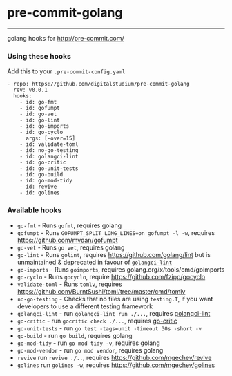 # pre-commit-golang

---

golang hooks for http://pre-commit.com/

### Using these hooks

Add this to your `.pre-commit-config.yaml`

    - repo: https://github.com/digitalstudium/pre-commit-golang
      rev: v0.0.1
      hooks:
        - id: go-fmt
        - id: gofumpt
        - id: go-vet
        - id: go-lint
        - id: go-imports
        - id: go-cyclo
          args: [-over=15]
        - id: validate-toml
        - id: no-go-testing
        - id: golangci-lint
        - id: go-critic
        - id: go-unit-tests
        - id: go-build
        - id: go-mod-tidy
        - id: revive
        - id: golines

### Available hooks

- `go-fmt` - Runs `gofmt`, requires golang
- `gofumpt` - Runs `GOFUMPT_SPLIT_LONG_LINES=on gofumpt -l -w`, requires https://github.com/mvdan/gofumpt
- `go-vet` - Runs `go vet`, requires golang
- `go-lint` - Runs `golint`, requires https://github.com/golang/lint but is unmaintained & deprecated in favour of [`golangci-lint`](https://github.com/golangci/golangci-lint)
- `go-imports` - Runs `goimports`, requires golang.org/x/tools/cmd/goimports
- `go-cyclo` - Runs `gocyclo`, require https://github.com/fzipp/gocyclo
- `validate-toml` - Runs `tomlv`, requires
  https://github.com/BurntSushi/toml/tree/master/cmd/tomlv
- `no-go-testing` - Checks that no files are using `testing.T`, if you want
  developers to use a different testing framework
- `golangci-lint` - run `golangci-lint run ./...`, requires
  [golangci-lint](https://github.com/golangci/golangci-lint)
- `go-critic` - run `gocritic check ./...`, requires [go-critic](https://github.com/go-critic/go-critic)
- `go-unit-tests` - run `go test -tags=unit -timeout 30s -short -v`
- `go-build` - run `go build`, requires golang
- `go-mod-tidy` - run `go mod tidy -v`, requires golang
- `go-mod-vendor` - run `go mod vendor`, requires golang
- `revive` run `revive ./..`, requires https://github.com/mgechev/revive
- `golines` run `golines -w`, requires https://github.com/mgechev/golines
